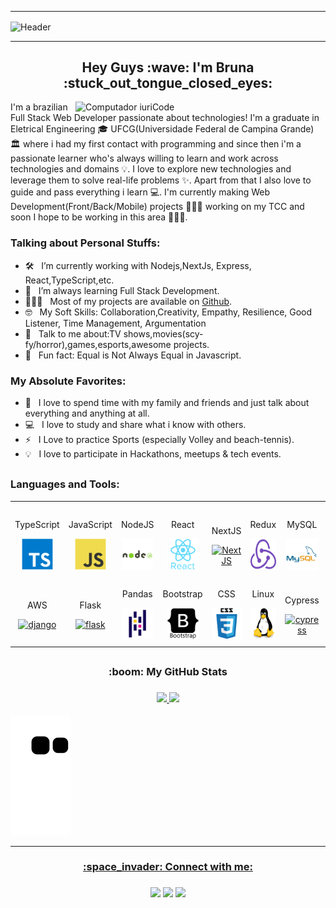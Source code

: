 
-----

<div>
<img align="center" alt="Header" src="https://github.com/joaopauloaramuni/joaopauloaramuni/blob/master/img/header.png?raw=true"/>
</div>

-----
  
  ##

<h2 align="center">Hey Guys :wave: I'm Bruna :stuck_out_tongue_closed_eyes:</h2>
    
<img src="https://raw.githubusercontent.com/MicaelliMedeiros/micaellimedeiros/master/image/computer-illustration.png" min-width="400px" max-width="400px" width="400px" align="right" alt="Computador iuriCode">

<p align="left"> 

I'm a brazilian Full Stack Web Developer passionate about technologies!	I'm a graduate in Eletrical Engineering 🎓 UFCG(Universidade Federal de Campina Grande) 🏛 where i had my first contact with programming and since then i'm a passionate learner who's always willing to learn and work across technologies and domains 💡. I love to explore new technologies and leverage them to solve real-life problems ✨. Apart from that I also love to guide and pass everything i learn 💻. I'm currently making Web Development(Front/Back/Mobile) projects 👨🏻‍💻 working on my TCC and soon I hope to be working in this area 🚀🚀🚀.

	
### Talking about Personal Stuffs:

- 🛠 &nbsp; I’m currently working with Nodejs,NextJs, Express, React,TypeScript,etc.
- 🚀 &nbsp; I’m always learning Full Stack Development.
- 👨🏻‍💻 &nbsp; Most of my projects are available on [Github](https://github.com/BrunaEduarda03).
- 🤓 &nbsp; My Soft Skills: Collaboration,Creativity, Empathy, Resilience, Good Listener, Time Management, Argumentation
- 💬 &nbsp; Talk to me about:TV shows,movies(scy-fy/horror),games,esports,awesome projects.
- 👾 &nbsp; Fun fact: Equal is Not Always Equal in Javascript.

### My Absolute Favorites:
	
- 🌱 &nbsp; I love to spend time with my family and friends and just talk about everything and anything at all.
- 💻 &nbsp; I love to study and share what i know with others. 
- ⚡ &nbsp; I Love to practice Sports (especially Volley and beach-tennis).
- :bulb: &nbsp; I love to participate in Hackathons, meetups & tech events.


			
</p>
	
## 
<div align="center">	 
<h3 align="left">Languages and Tools:</h3>
<table>
<tr>
 <td align="center" colspan="11"></td>
</tr> 
<tr>
  <td align="center"><p>TypeScript</p><a href="https://www.typescriptlang.org/" target="_blank" rel="noreferrer"> <img src="https://raw.githubusercontent.com/devicons/devicon/master/icons/typescript/typescript-original.svg" alt="typescript" width="50" height="50"/> </a>
</td>

  <td align="center"><p>JavaScript</p><a href="https://developer.mozilla.org/en-US/docs/Web/JavaScript" target="_blank" rel="noreferrer"> <img src="https://raw.githubusercontent.com/devicons/devicon/master/icons/javascript/javascript-original.svg" alt="javascript" width="50" height="50"/> </a> 
</td>

  <td align="center"><p>NodeJS</p><a href="https://nodejs.org" target="_blank" rel="noreferrer"> <img src="https://raw.githubusercontent.com/devicons/devicon/master/icons/nodejs/nodejs-original-wordmark.svg" alt="nodejs" width="50" height="50"/> </a>  
</td>

  <td align="center"><p>React</p><a href="https://reactjs.org/" target="_blank" rel="noreferrer"> <img src="https://raw.githubusercontent.com/devicons/devicon/master/icons/react/react-original-wordmark.svg" alt="react" width="50" height="50"/> </a> 
</td>

<td align="center"><p>NextJS</p><a href="https://nextjs.org" target="_blank" rel="noreferrer"> <img src="https://www.svgrepo.com/show/354113/nextjs-icon.svg" alt="NextJS" width="50" height="50"/> </a> 
</td>

  <td align="center"><p>Redux</p><a href="https://redux.js.org" target="_blank" rel="noreferrer"> <img src="https://raw.githubusercontent.com/devicons/devicon/master/icons/redux/redux-original.svg" alt="redux" width="50" height="50"/> </a>  
</td>

  <td align="center"><p>MySQL</p><a href="https://www.mysql.com/" target="_blank" rel="noreferrer"> <img src="https://raw.githubusercontent.com/devicons/devicon/master/icons/mysql/mysql-original-wordmark.svg" alt="mysql" width="50" height="50"/> </a>  
</td>

  <td align="center"><p>MongoDB</p><a href="https://www.mongodb.com/" target="_blank" rel="noreferrer"> <img src="https://raw.githubusercontent.com/devicons/devicon/master/icons/mongodb/mongodb-original-wordmark.svg" alt="mongodb" width="50" height="50"/> </a>
</td>

  <td align="center"><p>React Native</p><a href="https://reactnative.dev" target="_blank" rel="noreferrer"> <img src="https://www.vectorlogo.zone/logos/android/android-tile.svg" alt="React Native" width="50" height="50"/> </a> 
</td>

  <td align="center"><p>Docker</p>
<a href="https://www.docker.com/" target="_blank" rel="noreferrer"> <img src="https://raw.githubusercontent.com/devicons/devicon/master/icons/docker/docker-original-wordmark.svg" alt="docker" width="50" height="50"/> </a> 
</td>

<tr>
  <td align="center"><p>AWS</p><a href="https://www.djangoproject.com/" target="_blank" rel="noreferrer"> <img src="https://cdn.worldvectorlogo.com/logos/django.svg" alt="django" width="50" height="50"/> </a>
</td>
  <td align="center"><p>Flask</p><a href="https://flask.palletsprojects.com/" target="_blank" rel="noreferrer"> <img src="https://www.vectorlogo.zone/logos/pocoo_flask/pocoo_flask-icon.svg" alt="flask" width="50" height="50"/> </a> 
</td>
  <td align="center"><p>Pandas</p><a href="https://pandas.pydata.org/" target="_blank" rel="noreferrer"> <img src="https://raw.githubusercontent.com/devicons/devicon/2ae2a900d2f041da66e950e4d48052658d850630/icons/pandas/pandas-original.svg" alt="pandas" width="50" height="50"/> </a>  
</td>
<td align="center"><p>Bootstrap</p><a href="https://getbootstrap.com" target="_blank" rel="noreferrer"><img src="https://raw.githubusercontent.com/devicons/devicon/master/icons/bootstrap/bootstrap-plain-wordmark.svg" alt="bootstrap" width="50" height="50"/></a>
</td>
<td align="center"><p>CSS</p><a href="https://www.w3schools.com/css/" target="_blank" rel="noreferrer"> <img src="https://raw.githubusercontent.com/devicons/devicon/master/icons/css3/css3-original-wordmark.svg" alt="css3" width="50" height="50"/> </a>
</td>
 <td align="center"><p>Linux</p><a href="https://www.linux.org/" target="_blank" rel="noreferrer"> <img src="https://raw.githubusercontent.com/devicons/devicon/master/icons/linux/linux-original.svg" alt="linux" width="50" height="50"/> </a> 
</td>
<td align="center"><p>Cypress</p><a href="https://www.cypress.io" target="_blank" rel="noreferrer"> <img src="https://raw.githubusercontent.com/simple-icons/simple-icons/6e46ec1fc23b60c8fd0d2f2ff46db82e16dbd75f/icons/cypress.svg" alt="cypress" width="50" height="50"/> </a>
</td>

  <td align="center"><p>GIT</p><a href="https://git-scm.com/" target="_blank" rel="noreferrer"> <img src="https://www.vectorlogo.zone/logos/git-scm/git-scm-icon.svg" alt="git" width="50" height="50"/> </a> 
</td>

  <td align="center"><p>Jest</p><a href="https://jestjs.io" target="_blank" rel="noreferrer"> <img src="https://www.vectorlogo.zone/logos/jestjsio/jestjsio-icon.svg" alt="jest" width="50" height="50"/> </a> 
</td>
</td>

  <td align="center"><p>Mocha</p><p align="left"> <a href="https://mochajs.org" target="_blank" rel="noreferrer"> <img src="https://www.vectorlogo.zone/logos/mochajs/mochajs-icon.svg" alt="mocha" width="50" height="50"/> </a>  
</td>

</tr>

</tr>
<tr>
 <td align="center" colspan="11"></td>
</tr> 
</table>
</div>
		
		
##
		
		
 <div >
</div>
 
<div align="center">
<h3 align="center"> :boom:  My GitHub Stats <h3>
  <a href="https://github.com/BrunaEduarda03">
  <img height="180em" src="https://github-readme-stats.vercel.app/api?username=BrunaEduarda03&show_icons=true&theme=midnight-purple&include_all_commits=true&count_private=true"/>
  <img height="180em" src="https://github-readme-stats.vercel.app/api/top-langs/?username=BrunaEduarda03&layout=compact&langs_count=7&theme=midnight-purple"/>
</div>
	
![Snake animation](https://github.com/BrunaEduarda03/BrunaEduarda03/blob/output/github-contribution-grid-snake.svg)
	
</div>
	
	
---

		
<h3 align="center"> :space_invader: Connect with me: <h3>
	
	
	
<div align="center">

  <a href = "mailto:brunaduda37@gmail.com"><img src="https://img.shields.io/badge/-Gmail-%23333?style=for-the-badge&logo=gmail&logoColor=white" target="_blank"></a>
  <a href="https://www.linkedin.com/in/bruna-eduarda-a06a1b18b/" target="_blank"><img src="https://img.shields.io/badge/-LinkedIn-%230077B5?style=for-the-badge&logo=linkedin&logoColor=white" target="_blank"></a> 
  <a href="https://www.instagram.com/brunaeduarda_xp/" target="_blank"><img src="https://img.shields.io/badge/-Instagram-%23E4405F?style=for-the-badge&logo=instagram&logoColor=white" target="_blank"></a>
</div>


 
